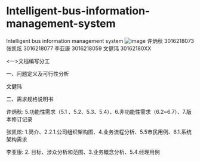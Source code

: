 # Intelligent-bus-information-management-system
Intelligent bus information management system
![image](https://github.com/FourExplorers/Intelligent-bus-information-management-system/tree/master/picture/phone.phg)
许炳秋 3016218073
张凯炫 3016218077
李亚康 3016218059
文健玮  30162180XX

<一>文档编写分工

一、问题定义及可行性分析

文健玮

二、需求规格说明书

许炳秋: 5.功能性需求（5.1 、5.2、5.3、5.4）、6.非功能性需求（6.2~6.7）、7.版本修订记录

张凯炫: 1.简介、2.2.1.公司组织架构图、4.业务流程分析、5.5市民用例、6.1.系统架构需求

李亚康: 2. 目标、涉众分析和范围、3.业务概念分析、5.4.经理用例

